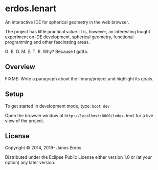 # erdos.lenart

An interactive IDE for spherical geometry in the web browser.

The project has little practical value. It is, however, an interesting tought experiment on IDE development, spherical geometry, functional programming and other fascinating areas.

G. E. O. M. E. T. R. Why? Because I gotta.

## Overview

FIXME: Write a paragraph about the library/project and highlight its goals.


## Setup

To get started in development mode, type: `boot dev`

Open the browser window at `http://localhost:8000/index.html` for a live view of the project.


## License

Copyright © 2014, 2019- Janos Erdos

Distributed under the Eclipse Public License either version 1.0 or (at your option) any later version.
